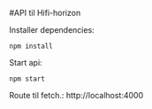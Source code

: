 #API til Hifi-horizon


Installer dependencies:

```
npm install
```

Start api:

```
npm start
```

Route til fetch.: http://localhost:4000
